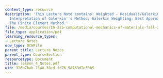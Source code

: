 ```yaml
---
content_type: resource
description: 'This Lecture Note contains: Weighted - Residuals/Galerkin; Geometrical
  Interpretation of Galerkin''s Method; Galerkin Weighting; Best Approximation Method;
  The Finite Element Method.'
file: /media/courses/16-225-computational-mechanics-of-materials-fall-2003/326b7bab714838edfd7658763d7e50b5_lesson_4_Notes.pdf
file_type: application/pdf
learning_resource_types:
- Lecture Notes
ocw_type: OCWFile
parent_title: Lecture Notes
parent_type: CourseSection
resourcetype: Document
title: lesson_4_Notes.pdf
uid: 326b7bab-7148-38ed-fd76-58763d7e50b5
---
```

